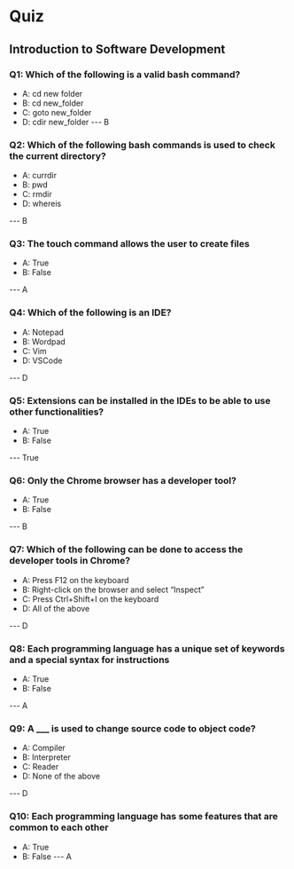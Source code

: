 # Quiz

## Introduction to Software Development

### Q1: Which of the following is a valid bash command?

- A: cd new folder
- B: cd new_folder
- C: goto new_folder
- D: cdir new_folder
  --- B

### Q2: Which of the following bash commands is used to check the current directory?

- A: currdir
- B: pwd
- C: rmdir
- D: whereis

--- B

### Q3: The touch command allows the user to create files

- A: True
- B: False

--- A

### Q4: Which of the following is an IDE?

- A: Notepad
- B: Wordpad
- C: Vim
- D: VSCode

--- D

### Q5: Extensions can be installed in the IDEs to be able to use other functionalities?

- A: True
- B: False

--- True

### Q6: Only the Chrome browser has a developer tool?

- A: True
- B: False

--- B

### Q7: Which of the following can be done to access the developer tools in Chrome?

- A: Press F12 on the keyboard
- B: Right-click on the browser and select “Inspect”
- C: Press Ctrl+Shift+I on the keyboard
- D: All of the above

--- D

### Q8: Each programming language has a unique set of keywords and a special syntax for instructions

- A: True
- B: False

--- A

### Q9: A \_\_\_ is used to change source code to object code?

- A: Compiler
- B: Interpreter
- C: Reader
- D: None of the above

--- D

### Q10: Each programming language has some features that are common to each other

- A: True
- B: False
  --- A
